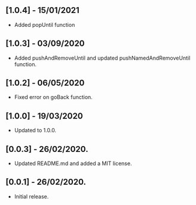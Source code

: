 ## [1.0.4] - 15/01/2021

* Added popUntil function
## [1.0.3] - 03/09/2020

* Added pushAndRemoveUntil and updated pushNamedAndRemoveUntil function.

## [1.0.2] - 06/05/2020

* Fixed error on goBack function.

## [1.0.0] - 19/03/2020

* Updated to 1.0.0.

## [0.0.3] - 26/02/2020.

* Updated README.md and added a MIT license.

## [0.0.1] - 26/02/2020.

* Initial release.

